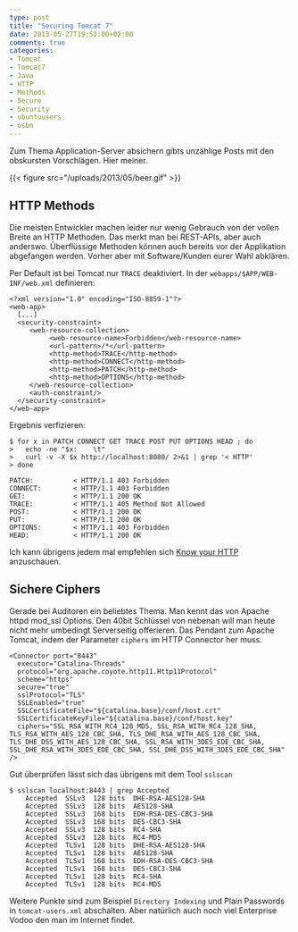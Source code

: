 ```yaml
---
type: post
title: "Securing Tomcat 7"
date: 2013-05-27T19:52:00+02:00
comments: true
categories:
- Tomcat
- Tomcat7
- Java
- HTTP
- Methods
- Secure
- Security
- ubuntuusers
- osbn
---
```


Zum Thema Application-Server absichern gibts unzählige Posts mit den
obskursten Vorschlägen. Hier meiner.

{{< figure src="/uploads/2013/05/beer.gif" >}}

## HTTP Methods

Die meisten Entwickler machen leider nur wenig Gebrauch von der vollen Breite
an HTTP Methoden. Das merkt man bei REST-APIs, aber auch anderswo. Überflüssige
Methoden können auch bereits vor der Applikation abgefangen werden.
Vorher aber mit Software/Kunden eurer Wahl abklären.

Per Default ist bei Tomcat nur `TRACE` deaktiviert.
In der `webapps/$APP/WEB-INF/web.xml` definieren:

```
<?xml version="1.0" encoding="ISO-8859-1"?>
<web-app>
  [...]
  <security-constraint>
     <web-resource-collection>
          <web-resource-name>Forbidden</web-resource-name>
          <url-pattern>/*</url-pattern>
          <http-method>TRACE</http-method>
          <http-method>CONNECT</http-method>
          <http-method>PATCH</http-method>
          <http-method>OPTIONS</http-method>
     </web-resource-collection>
     <auth-constraint/>
  </security-constraint>
</web-app>
```

Ergebnis verfizieren:

```
$ for x in PATCH CONNECT GET TRACE POST PUT OPTIONS HEAD ; do
>   echo -ne "$x:    \t"
>   curl -v -X $x http://localhost:8080/ 2>&1 | grep '< HTTP'
> done

PATCH:          < HTTP/1.1 403 Forbidden
CONNECT:        < HTTP/1.1 403 Forbidden
GET:            < HTTP/1.1 200 OK
TRACE:          < HTTP/1.1 405 Method Not Allowed
POST:           < HTTP/1.1 200 OK
PUT:            < HTTP/1.1 200 OK
OPTIONS:        < HTTP/1.1 403 Forbidden
HEAD:           < HTTP/1.1 200 OK
```

Ich kann übrigens jedem mal empfehlen sich [Know your HTTP](https://github.com/bigcompany/know-your-http)
anzuschauen.

## Sichere Ciphers

Gerade bei Auditoren ein beliebtes Thema. Man kennt das von Apache httpd mod_ssl Options. Den 40bit Schlüssel von
nebenan will man heute nicht mehr umbedingt Serverseitig offerieren.
Das Pendant zum Apache Tomcat, indem der Parameter `ciphers` im HTTP Connector her muss.

```
<Connector port="8443"
  executor="Catalina-Threads"
  protocol="org.apache.coyote.http11.Http11Protocol"
  scheme="https"
  secure="true"
  sslProtocol="TLS"
  SSLEnabled="true"
  SSLCertificateFile="${catalina.base}/conf/host.crt"
  SSLCertificateKeyFile="${catalina.base}/conf/host.key"
  ciphers="SSL_RSA_WITH_RC4_128_MD5, SSL_RSA_WITH_RC4_128_SHA, TLS_RSA_WITH_AES_128_CBC_SHA, TLS_DHE_RSA_WITH_AES_128_CBC_SHA, TLS_DHE_DSS_WITH_AES_128_CBC_SHA, SSL_RSA_WITH_3DES_EDE_CBC_SHA, SSL_DHE_RSA_WITH_3DES_EDE_CBC_SHA, SSL_DHE_DSS_WITH_3DES_EDE_CBC_SHA"
/>
```

Gut überprüfen lässt sich das übrigens mit dem Tool `sslscan`

```
$ sslscan localhost:8443 | grep Accepted
    Accepted  SSLv3  128 bits  DHE-RSA-AES128-SHA
    Accepted  SSLv3  128 bits  AES128-SHA
    Accepted  SSLv3  168 bits  EDH-RSA-DES-CBC3-SHA
    Accepted  SSLv3  168 bits  DES-CBC3-SHA
    Accepted  SSLv3  128 bits  RC4-SHA
    Accepted  SSLv3  128 bits  RC4-MD5
    Accepted  TLSv1  128 bits  DHE-RSA-AES128-SHA
    Accepted  TLSv1  128 bits  AES128-SHA
    Accepted  TLSv1  168 bits  EDH-RSA-DES-CBC3-SHA
    Accepted  TLSv1  168 bits  DES-CBC3-SHA
    Accepted  TLSv1  128 bits  RC4-SHA
    Accepted  TLSv1  128 bits  RC4-MD5
```

Weitere Punkte sind zum Beispiel `Directory Indexing` und Plain
Passwords in `tomcat-users.xml` abschalten. Aber natürlich auch noch viel
Enterprise Vodoo den man im Internet findet.

